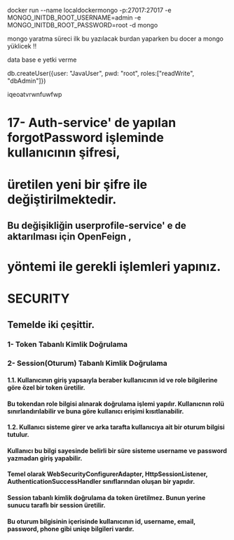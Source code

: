 docker run --name localdockermongo -p:27017:27017 -e MONGO_INITDB_ROOT_USERNAME=admin -e MONGO_INITDB_ROOT_PASSWORD=root -d mongo

mongo yaratma süreci ilk bu yazılacak burdan yaparken bu docer a mongo yüklicek !!


data base e yetki verme 

db.createUser({user: "JavaUser", pwd: "root", roles:["readWrite", "dbAdmin"]})

iqeoatvrwnfuwfwp


# 17- Auth-service' de yapılan forgotPassword işleminde kullanıcının şifresi,
# üretilen yeni bir şifre ile değiştirilmektedir.
## Bu değişikliğin userprofile-service' e de aktarılması için OpenFeign ,
# yöntemi ile gerekli işlemleri yapınız.

# SECURITY
## Temelde iki çeşittir.
### 1- Token Tabanlı Kimlik Doğrulama
### 2- Session(Oturum) Tabanlı Kimlik Doğrulama

#### 1.1. Kullanıcının giriş yapsaıyla beraber kullanıcının id ve role bilgilerine göre özel bir token üretilir.
#### Bu tokendan role bilgisi alınarak doğrulama işlemi yapılır. Kullanıcnın rolü sınırlandırılabilir ve buna göre kullanıcı erişimi kısıtlanabilir.

#### 1.2. Kullanıcı sisteme girer ve arka tarafta kullanıcıya ait bir oturum bilgisi tutulur.
#### Kullanıcı bu bilgi sayesinde belirli bir süre sisteme username ve password yazmadan giriş yapabilir.
#### Temel olarak WebSecurityConfigurerAdapter, HttpSessionListener, AuthenticationSuccessHandler sınıflarından oluşan bir yapıdır.
#### Session tabanlı kimlik doğrulama da token üretilmez. Bunun yerine sunucu taraflı bir session üretilir.
#### Bu oturum bilgisinin içerisinde kullanıcının id, username, email, password, phone gibi uniqe bilgileri vardır.